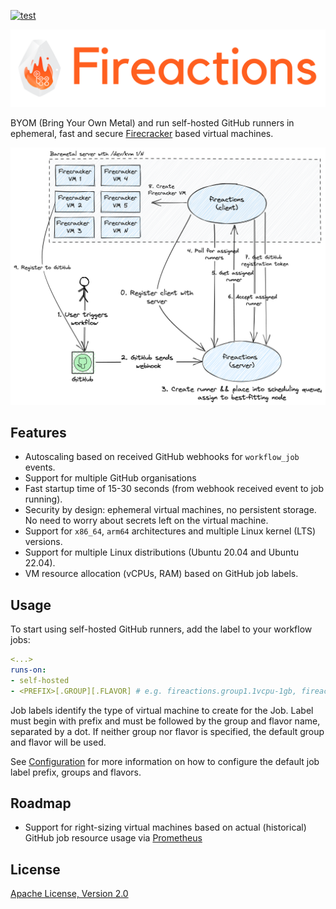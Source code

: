 [![test](https://github.com/hostinger/fireactions/actions/workflows/test.yaml/badge.svg?branch=main)](https://github.com/hostinger/fireactions/actions/workflows/test.yaml)

![Banner](docs/banner.png)

BYOM (Bring Your Own Metal) and run self-hosted GitHub runners in ephemeral, fast and secure [Firecracker](https://firecracker-microvm.github.io/) based virtual machines.

![Architecture](docs/architecture.png)

## Features

- Autoscaling based on received GitHub webhooks for `workflow_job` events.
- Support for multiple GitHub organisations
- Fast startup time of 15-30 seconds (from webhook received event to job running).
- Security by design: ephemeral virtual machines, no persistent storage. No need to worry about secrets left on the virtual machine.
- Support for `x86_64`, `arm64` architectures and multiple Linux kernel (LTS) versions.
- Support for multiple Linux distributions (Ubuntu 20.04 and Ubuntu 22.04).
- VM resource allocation (vCPUs, RAM) based on GitHub job labels.

## Usage

To start using self-hosted GitHub runners, add the label to your workflow jobs:

```yaml
<...>
runs-on:
- self-hosted
- <PREFIX>[.GROUP][.FLAVOR] # e.g. fireactions.group1.1vcpu-1gb, fireactions.group1, fireactions
```

Job labels identify the type of virtual machine to create for the Job. Label must begin with prefix and must be followed by the group and flavor name, separated by a dot. If neither group nor flavor is specified, the default group and flavor will be used.

See [Configuration](./docs//configuration.md) for more information on how to configure the default job label prefix, groups and flavors.

## Roadmap

- Support for right-sizing virtual machines based on actual (historical) GitHub job resource usage via [Prometheus](https://prometheus.io/)

## License

[Apache License, Version 2.0](LICENSE)
